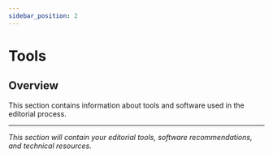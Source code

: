 ```yaml
---
sidebar_position: 2
---
```


# Tools

## Overview

This section contains information about tools and software used in the editorial process.

---

*This section will contain your editorial tools, software recommendations, and technical resources.*
